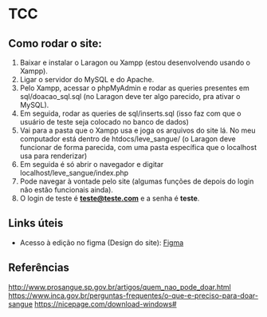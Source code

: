 # TCC
## Como rodar o site:
1. Baixar e instalar o Laragon ou Xampp (estou desenvolvendo usando o Xampp).
2. Ligar o servidor do MySQL e do Apache.
3. Pelo Xampp, acessar o phpMyAdmin e rodar as queries presentes em sql/doacao_sql.sql (no Laragon deve ter algo parecido, pra ativar o MySQL).
4. Em seguida, rodar as queries de sql/inserts.sql (isso faz com que o usuário de teste seja colocado no banco de dados)
5. Vai para a pasta que o Xampp usa e joga os arquivos do site lá. No meu computador está dentro de htdocs/leve_sangue/ (o Laragon deve funcionar de forma parecida, com uma pasta específica que o localhost usa para renderizar)
6. Em seguida é só abrir o navegador e digitar localhost/leve_sangue/index.php
7. Pode navegar à vontade pelo site (algumas funções de depois do login não estão funcionais ainda).
8. O login de teste é <b>teste@teste.com</b> e a senha é <b>teste</b>.


## Links úteis
- Acesso à edição no figma (Design do site): [Figma](https://www.figma.com/file/MzUzb1bEpLAK4Dac0BrdHC/TCC-site?node-id=0%3A1)

## Referências
http://www.prosangue.sp.gov.br/artigos/quem_nao_pode_doar.html      
https://www.inca.gov.br/perguntas-frequentes/o-que-e-preciso-para-doar-sangue
https://nicepage.com/download-windows#
